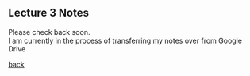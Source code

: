 ## Lecture 3 Notes
Please check back soon.
<br>I am currently in the process of transferring my notes over from Google Drive</br>
 
[back](./)
